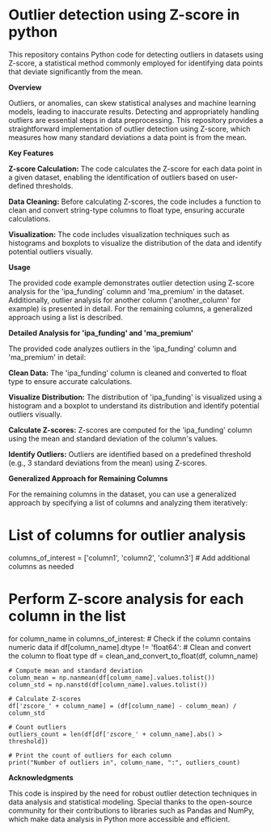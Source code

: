 # Outlier detection using Z-score in python
This repository contains Python code for detecting outliers in datasets using Z-score, a statistical method commonly employed for identifying data points that deviate significantly from the mean.


**Overview**

Outliers, or anomalies, can skew statistical analyses and machine learning models, leading to inaccurate results. Detecting and appropriately handling outliers are essential steps in data preprocessing. This repository provides a straightforward implementation of outlier detection using Z-score, which measures how many standard deviations a data point is from the mean.

**Key Features**

**Z-score Calculation:** The code calculates the Z-score for each data point in a given dataset, enabling the identification of outliers based on user-defined thresholds.

**Data Cleaning:** Before calculating Z-scores, the code includes a function to clean and convert string-type columns to float type, ensuring accurate calculations.

**Visualization:** The code includes visualization techniques such as histograms and boxplots to visualize the distribution of the data and identify potential outliers visually.


**Usage**

The provided code example demonstrates outlier detection using Z-score analysis for the 'ipa_funding' column and 'ma_premium' in the dataset. Additionally, outlier analysis for another column ('another_column' for example) is presented in detail. For the remaining columns, a generalized approach using a list is described.

**Detailed Analysis for 'ipa_funding' and 'ma_premium'**

The provided code analyzes outliers in the 'ipa_funding' column and 'ma_premium' in detail:

**Clean Data:** The 'ipa_funding' column is cleaned and converted to float type to ensure accurate calculations.

**Visualize Distribution:** The distribution of 'ipa_funding' is visualized using a histogram and a boxplot to understand its distribution and identify potential outliers visually.

**Calculate Z-scores:** Z-scores are computed for the 'ipa_funding' column using the mean and standard deviation of the column's values.

**Identify Outliers:**  Outliers are identified based on a predefined threshold (e.g., 3 standard deviations from the mean) using Z-scores.

**Generalized Approach for Remaining Columns**

For the remaining columns in the dataset, you can use a generalized approach by specifying a list of columns and analyzing them iteratively:

# List of columns for outlier analysis
columns_of_interest = ['column1', 'column2', 'column3']  # Add additional columns as needed

# Perform Z-score analysis for each column in the list
for column_name in columns_of_interest:
    # Check if the column contains numeric data
    if df[column_name].dtype != 'float64':
        # Clean and convert the column to float type
        df = clean_and_convert_to_float(df, column_name)
    
    # Compute mean and standard deviation
    column_mean = np.nanmean(df[column_name].values.tolist())
    column_std = np.nanstd(df[column_name].values.tolist())
    
    # Calculate Z-scores
    df['zscore_' + column_name] = (df[column_name] - column_mean) / column_std
    
    # Count outliers
    outliers_count = len(df[df['zscore_' + column_name].abs() > threshold])
    
    # Print the count of outliers for each column
    print("Number of outliers in", column_name, ":", outliers_count)


**Acknowledgments**

This code is inspired by the need for robust outlier detection techniques in data analysis and statistical modeling. Special thanks to the open-source community for their contributions to libraries such as Pandas and NumPy, which make data analysis in Python more accessible and efficient.
